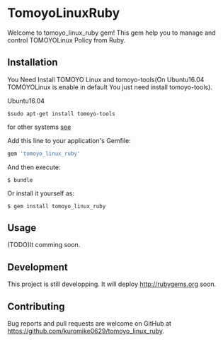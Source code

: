 # TomoyoLinuxRuby

Welcome to tomoyo_linux_ruby gem! This gem help you to manage and control TOMOYOLinux Policy from Ruby.

## Installation

You Need Install TOMOYO Linux and tomoyo-tools(On Ubuntu16.04 TOMOYOLinux is enable in default You just need install tomoyo-tools).

Ubuntu16.04

    $sudo apt-get install tomoyo-tools

for other systems [see](https://tomoyo.osdn.jp/index.html.en)

Add this line to your application's Gemfile:

```ruby
gem 'tomoyo_linux_ruby'
```

And then execute:

    $ bundle

Or install it yourself as:

    $ gem install tomoyo_linux_ruby

## Usage
(TODO)It comming soon.

## Development
This project is still developping. It will deploy http://rubygems.org soon.

## Contributing
Bug reports and pull requests are welcome on GitHub at https://github.com/kuromike0629/tomoyo_linux_ruby.
